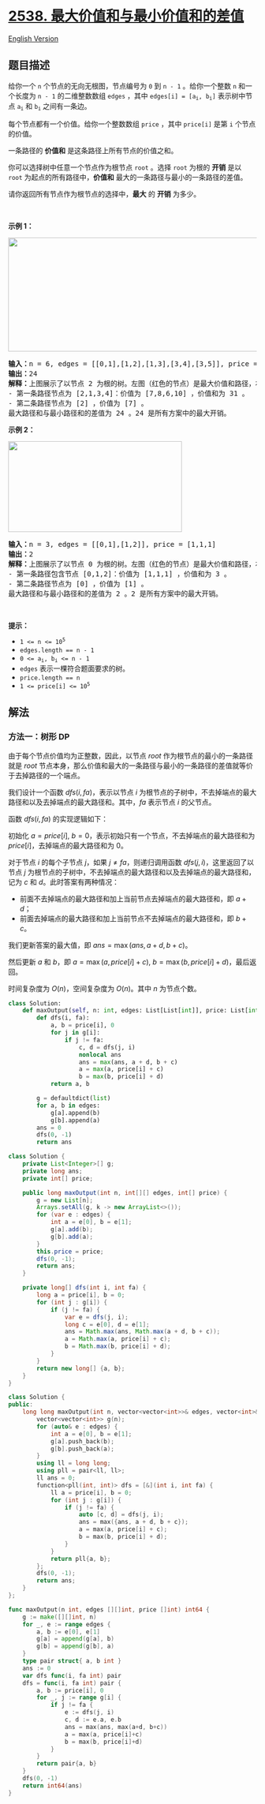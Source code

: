 # [2538. 最大价值和与最小价值和的差值](https://leetcode.cn/problems/difference-between-maximum-and-minimum-price-sum)

[English Version](/solution/2500-2599/2538.Difference%20Between%20Maximum%20and%20Minimum%20Price%20Sum/README_EN.md)

<!-- tags:树,深度优先搜索,数组,动态规划 -->

## 题目描述

<!-- 这里写题目描述 -->

<p>给你一个 <code>n</code>&nbsp;个节点的无向无根图，节点编号为&nbsp;<code>0</code>&nbsp;到&nbsp;<code>n - 1</code>&nbsp;。给你一个整数&nbsp;<code>n</code>&nbsp;和一个长度为 <code>n - 1</code>&nbsp;的二维整数数组&nbsp;<code>edges</code>&nbsp;，其中&nbsp;<code>edges[i] = [a<sub>i</sub>, b<sub>i</sub>]</code>&nbsp;表示树中节点&nbsp;<code>a<sub>i</sub></code> 和&nbsp;<code>b<sub>i</sub></code>&nbsp;之间有一条边。</p>

<p>每个节点都有一个价值。给你一个整数数组&nbsp;<code>price</code>&nbsp;，其中&nbsp;<code>price[i]</code>&nbsp;是第 <code>i</code>&nbsp;个节点的价值。</p>

<p>一条路径的 <strong>价值和</strong>&nbsp;是这条路径上所有节点的价值之和。</p>

<p>你可以选择树中任意一个节点作为根节点&nbsp;<code>root</code>&nbsp;。选择 <code>root</code>&nbsp;为根的 <strong>开销</strong>&nbsp;是以 <code>root</code>&nbsp;为起点的所有路径中，<strong>价值和</strong>&nbsp;最大的一条路径与最小的一条路径的差值。</p>

<p>请你返回所有节点作为根节点的选择中，<strong>最大</strong>&nbsp;的 <strong>开销</strong>&nbsp;为多少。</p>

<p>&nbsp;</p>

<p><strong>示例 1：</strong></p>

<p><img alt="" src="https://fastly.jsdelivr.net/gh/doocs/leetcode@main/solution/2500-2599/2538.Difference%20Between%20Maximum%20and%20Minimum%20Price%20Sum/images/example14.png" style="width: 556px; height: 231px;" /></p>

<pre>
<b>输入：</b>n = 6, edges = [[0,1],[1,2],[1,3],[3,4],[3,5]], price = [9,8,7,6,10,5]
<b>输出：</b>24
<b>解释：</b>上图展示了以节点 2 为根的树。左图（红色的节点）是最大价值和路径，右图（蓝色的节点）是最小价值和路径。
- 第一条路径节点为 [2,1,3,4]：价值为 [7,8,6,10] ，价值和为 31 。
- 第二条路径节点为 [2] ，价值为 [7] 。
最大路径和与最小路径和的差值为 24 。24 是所有方案中的最大开销。
</pre>

<p><strong>示例 2：</strong></p>

<p><img alt="" src="https://fastly.jsdelivr.net/gh/doocs/leetcode@main/solution/2500-2599/2538.Difference%20Between%20Maximum%20and%20Minimum%20Price%20Sum/images/p1_example2.png" style="width: 352px; height: 184px;" /></p>

<pre>
<b>输入：</b>n = 3, edges = [[0,1],[1,2]], price = [1,1,1]
<b>输出：</b>2
<b>解释：</b>上图展示了以节点 0 为根的树。左图（红色的节点）是最大价值和路径，右图（蓝色的节点）是最小价值和路径。
- 第一条路径包含节点 [0,1,2]：价值为 [1,1,1] ，价值和为 3 。
- 第二条路径节点为 [0] ，价值为 [1] 。
最大路径和与最小路径和的差值为 2 。2 是所有方案中的最大开销。
</pre>

<p>&nbsp;</p>

<p><strong>提示：</strong></p>

<ul>
	<li><code>1 &lt;= n &lt;= 10<sup>5</sup></code></li>
	<li><code>edges.length == n - 1</code></li>
	<li><code>0 &lt;= a<sub>i</sub>, b<sub>i</sub> &lt;= n - 1</code></li>
	<li><code>edges</code> 表示一棵符合题面要求的树。</li>
	<li><code>price.length == n</code></li>
	<li><code>1 &lt;= price[i] &lt;= 10<sup>5</sup></code></li>
</ul>

## 解法

### 方法一：树形 DP

由于每个节点价值均为正整数，因此，以节点 $root$ 作为根节点的最小的一条路径就是 $root$ 节点本身，那么价值和最大的一条路径与最小的一条路径的差值就等价于去掉路径的一个端点。

我们设计一个函数 $dfs(i, fa)$，表示以节点 $i$ 为根节点的子树中，不去掉端点的最大路径和以及去掉端点的最大路径和。其中，$fa$ 表示节点 $i$ 的父节点。

函数 $dfs(i, fa)$ 的实现逻辑如下：

初始化 $a = price[i]$, $b = 0$，表示初始只有一个节点，不去掉端点的最大路径和为 $price[i]$，去掉端点的最大路径和为 $0$。

对于节点 $i$ 的每个子节点 $j$，如果 $j \ne fa$，则递归调用函数 $dfs(j, i)$，这里返回了以节点 $j$ 为根节点的子树中，不去掉端点的最大路径和以及去掉端点的最大路径和，记为 $c$ 和 $d$。此时答案有两种情况：

-   前面不去掉端点的最大路径和加上当前节点去掉端点的最大路径和，即 $a + d$；
-   前面去掉端点的最大路径和加上当前节点不去掉端点的最大路径和，即 $b + c$。

我们更新答案的最大值，即 $ans = \max(ans, a + d, b + c)$。

然后更新 $a$ 和 $b$，即 $a = \max(a, price[i] + c)$, $b = \max(b, price[i] + d)$，最后返回。

时间复杂度为 $O(n)$，空间复杂度为 $O(n)$。其中 $n$ 为节点个数。

<!-- tabs:start -->

```python
class Solution:
    def maxOutput(self, n: int, edges: List[List[int]], price: List[int]) -> int:
        def dfs(i, fa):
            a, b = price[i], 0
            for j in g[i]:
                if j != fa:
                    c, d = dfs(j, i)
                    nonlocal ans
                    ans = max(ans, a + d, b + c)
                    a = max(a, price[i] + c)
                    b = max(b, price[i] + d)
            return a, b

        g = defaultdict(list)
        for a, b in edges:
            g[a].append(b)
            g[b].append(a)
        ans = 0
        dfs(0, -1)
        return ans
```

```java
class Solution {
    private List<Integer>[] g;
    private long ans;
    private int[] price;

    public long maxOutput(int n, int[][] edges, int[] price) {
        g = new List[n];
        Arrays.setAll(g, k -> new ArrayList<>());
        for (var e : edges) {
            int a = e[0], b = e[1];
            g[a].add(b);
            g[b].add(a);
        }
        this.price = price;
        dfs(0, -1);
        return ans;
    }

    private long[] dfs(int i, int fa) {
        long a = price[i], b = 0;
        for (int j : g[i]) {
            if (j != fa) {
                var e = dfs(j, i);
                long c = e[0], d = e[1];
                ans = Math.max(ans, Math.max(a + d, b + c));
                a = Math.max(a, price[i] + c);
                b = Math.max(b, price[i] + d);
            }
        }
        return new long[] {a, b};
    }
}
```

```cpp
class Solution {
public:
    long long maxOutput(int n, vector<vector<int>>& edges, vector<int>& price) {
        vector<vector<int>> g(n);
        for (auto& e : edges) {
            int a = e[0], b = e[1];
            g[a].push_back(b);
            g[b].push_back(a);
        }
        using ll = long long;
        using pll = pair<ll, ll>;
        ll ans = 0;
        function<pll(int, int)> dfs = [&](int i, int fa) {
            ll a = price[i], b = 0;
            for (int j : g[i]) {
                if (j != fa) {
                    auto [c, d] = dfs(j, i);
                    ans = max({ans, a + d, b + c});
                    a = max(a, price[i] + c);
                    b = max(b, price[i] + d);
                }
            }
            return pll{a, b};
        };
        dfs(0, -1);
        return ans;
    }
};
```

```go
func maxOutput(n int, edges [][]int, price []int) int64 {
	g := make([][]int, n)
	for _, e := range edges {
		a, b := e[0], e[1]
		g[a] = append(g[a], b)
		g[b] = append(g[b], a)
	}
	type pair struct{ a, b int }
	ans := 0
	var dfs func(i, fa int) pair
	dfs = func(i, fa int) pair {
		a, b := price[i], 0
		for _, j := range g[i] {
			if j != fa {
				e := dfs(j, i)
				c, d := e.a, e.b
				ans = max(ans, max(a+d, b+c))
				a = max(a, price[i]+c)
				b = max(b, price[i]+d)
			}
		}
		return pair{a, b}
	}
	dfs(0, -1)
	return int64(ans)
}
```

<!-- tabs:end -->

<!-- end -->
